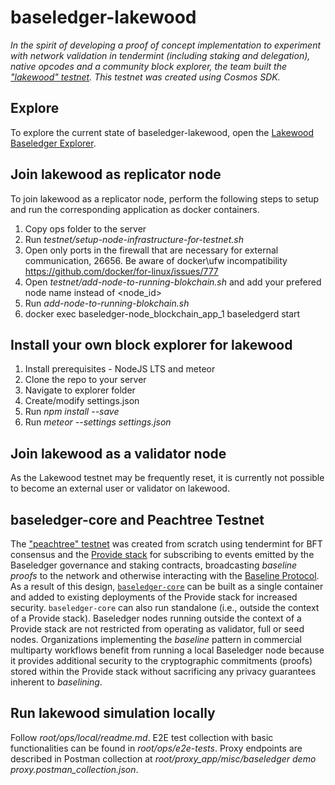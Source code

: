 # baseledger-lakewood
_In the spirit of developing a proof of concept implementation to experiment with network validation in tendermint (including staking and delegation), native opcodes and a community block explorer, the team built the ["lakewood" testnet](https://github.com/baseledger/lakewood). This testnet was created using Cosmos SDK._

## Explore

To explore the current state of baseledger-lakewood, open the [Lakewood Baseledger Explorer](https://lakewood.baseledger.net).

## Join lakewood as replicator node

To join lakewood as a replicator node, perform the following steps to setup and run the corresponding application as docker containers.

1. Copy ops folder to the server
3. Run *testnet/setup-node-infrastructure-for-testnet.sh*
4. Open only ports in the firewall that are necessary for external communication, 26656. Be aware of docker\ufw incompatibility https://github.com/docker/for-linux/issues/777
5. Open *testnet/add-node-to-running-blokchain.sh* and add your prefered node name instead of <node_id>
6. Run *add-node-to-running-blokchain.sh*
7. docker exec baseledger-node_blockchain_app_1 baseledgerd start

## Install your own block explorer for lakewood

1. Install prerequisites - NodeJS LTS and meteor
2. Clone the repo to your server
3. Navigate to explorer folder
4. Create/modify settings.json
5. Run *npm install --save* 
6. Run *meteor --settings settings.json*

## Join lakewood as a validator node

As the Lakewood testnet may be frequently reset, it is currently not possible to become an external user or validator on lakewood.

## baseledger-core and Peachtree Testnet

The ["peachtree" testnet](https://explorer.peachtree.baseledger.net) was created from scratch using tendermint for BFT consensus and the [Provide stack](https://docs.provide.services) for subscribing to events emitted by the Baseledger governance and staking contracts, broadcasting _baseline proofs_ to the network and otherwise interacting with the [Baseline Protocol](https://github.com/eea-oasis/baseline). As a result of this design, [`baseledger-core`](https://github.com/Baseledger/baseledger-core) can be built as a single container and added to existing deployments of the Provide stack for increased security. `baseledger-core` can also run standalone (i.e., outside the context of a Provide stack). Baseledger nodes running outside the context of a Provide stack are not restricted from operating as validator, full or seed nodes. Organizations implementing the _baseline_ pattern in commercial multiparty workflows benefit from running a local Baseledger node because it provides additional security to the cryptographic commitments (proofs) stored within the Provide stack without sacrificing any privacy guarantees inherent to _baselining_.

## Run lakewood simulation locally

Follow *root/ops/local/readme.md*. E2E test collection with basic functionalities can be found in *root/ops/e2e-tests*. Proxy endpoints are described in Postman collection at *root/proxy_app/misc/baseledger demo proxy.postman_collection.json*. 

